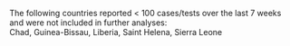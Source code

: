The following countries reported < 100 cases/tests over the last 7 weeks and were not included in further analyses:<br>Chad, Guinea-Bissau, Liberia, Saint Helena, Sierra Leone
<br>
